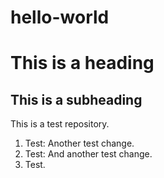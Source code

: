 # hello-world
This is a heading
==============

This is a subheading
--------------

This is a test repository.

1. Test: Another test change.
2. Test: And another test change.
3. Test.


